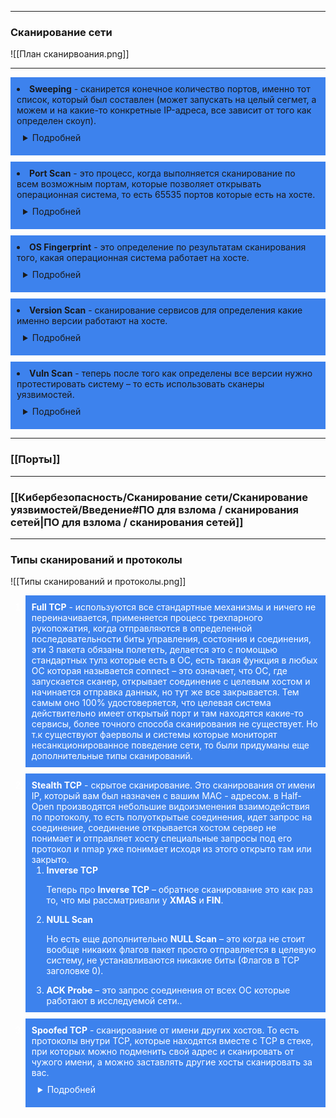 ***
### Сканирование сети
![[План сканирвоания.png]]
***
<div style="background-color: 3d82ed ">
<li style="padding:10px"><b>Sweeping</b> - сканирется конечное количество портов, именно тот список, который был составлен (может запускать на целый сегмет, а можем и на какие-то конкретные IP-адреса, все зависит от того как определен скоуп).

<details style="background-color: 3d82ed; padding:10px">
    <summary style="cursor: pointer">Подробней</summary>
        Это означает, что на каждый ip будет отправлено только фиксированное количество запросов на конкретный порт, то есть не будут просмотрены все 65к портов на открытость/закрытость, на работу каких-то отдельных сервисов на хосте, все это будет просто отправлено в единичном формате.
</details>
</div>
<div style="background-color: 3d82ed; margin-top: 10 ">
<li style="padding:10px"><b>Port Scan</b> - это процесс, когда выполняется сканирование по всем возможным портам, которые позволяет открывать операционная система, то есть 65535 портов которые есть на хосте.
<details style="background-color: 3d82ed; padding:10px">
		<summary style="cursor: pointer">Подробней</summary>
    Все 65535 портов сканируются последовательно или с какой-то закономерностью чтобы покрыть весь этот диапазон -> такое сканирование производится намного дольше, это сканирование применяется тогда, когда есть уверенность, что на хосте могут быть открытые порты, но <b>нет никакой информации о текущей базовой системе исследования, нет понимания того какие сервисы там могут быть развёрнуты</b>, только тогда проводится такой тип сканирования, там необходимо сделать определенные допущения: все это будет растягивать время и только отодвигать процесс создания репорта, то есть оттягивать то ради чего все это и затевалось.
</details >
</div>
<div style="background-color: 3d82ed; margin-top: 10 ">
<li style="padding:10px"><b>OS Fingerprint</b> - это определение по результатам сканирования того, какая операционная система работает на хосте.
<details style="background-color: 3d82ed; padding:10px">
    <summary style="cursor: pointer">Подробней</summary>
        Иногда для оптимизации применяют различные методики - по известным портам отправляются сообщения, эти сообщения обрабатываются хостом и на основании ответов делается вывод - стоит какая-то операционная система. Тут же отправка сообщений, которые точно выведут предсказуемое поведение операционной системы у того или иного хоста, после этого все это записывается и дальше идут обработки всех данных которые были получены на предыдущих шагах. После того как выясняется какая стоит ОС мы переходим к Version Scan.
</details>
</div>
<div style="background-color: 3d82ed; margin-top: 10 ">
<li style="padding:10px"><b>Version Scan</b> - сканирование сервисов для определения какие именно версии работают на хосте.
<details style="background-color: 3d82ed; padding:10px">
    <summary  style="cursor: pointer">Подробней</summary>
        Это очень важно, т.к чаще всего найденные уязвимости относятся именно к версиям программы, операционной системы и т.д. -> это все в дальнейшем и влияет на поиск самих уязвимостей. Это нужно автоматизировать, как-то упростить, что нужно просить у огромной системы.
</details>
</div>
<div style="background-color: 3d82ed; margin-top: 10 ">
<li style="padding:10px"><b>Vuln Scan</b> - теперь после того как определены все версии нужно протестировать систему – то есть использовать сканеры уязвимостей.
<details style="background-color: 3d82ed; padding:10px">
    <summary  style="cursor: pointer">Подробней</summary>
        Сканеры уязвимостей рассматриваются как отдельные продукты, но так как мы рассматриваем nmap, будем говорить о нем больше всех, у него есть возможность проверить эти самые уязвимости. Сканеры знают какие данные нужно отправить приложению или ОС чтобы она ответила как уязвимая система. Это прописывается в отдельные скрипты или БД, которая содержится, например, в nmap и дальше анализируется и, если система уязвима, значит ей можно дальше воспользоваться.
</details>
</div>

***

### **[[Порты]]**

***

### [[Кибербезопасность/Сканирование сети/Сканирование уязвимостей/Введение#ПО для взлома / сканирования сетей|ПО для взлома / сканирования сетей]]

***

### Типы сканирований и протоколы
![[Типы сканирований и протоколы.png]]
<ol style=" margin-top: 10; color: #fff">
	<li style="padding:10px; background-color: 3d82ed;"><b>Full TCP</b> - используются все стандартные механизмы и ничего не переиначивается, применяется процесс трехпарного рукопожатия, когда отправляются в определенной последовательности биты управления, состояния и соединения, эти 3 пакета обязаны полететь, делается это с помощью стандартных тулз которые есть в ОС, есть такая функция в любых ОС которая называется connect – это означает, что ОС, где запускается сканер, открывает соединение с целевым хостом и начинается отправка данных, но тут же все закрывается. Тем самым оно 100% удостоверяется, что целевая система действительно имеет открытый порт и там находятся какие-то сервисы, более точного способа сканирования не существует. Но т.к существуют фаерволы и системы которые мониторят несанкционированное поведение сети, то были придуманы еще дополнительные типы сканирований.
	<li style="padding:10px; margin-top: 10; background-color: 3d82ed;"><b>Stealth TCP</b> - скрытое сканирование. Это сканирования от имени IP, который вам был назначен с вашим MAC - адресом. в Half-Open производятся небольшие видоизменения взаимодействия по протоколу, то есть полуоткрытые соединения, идет запрос на соединение, соединение открывается хостом сервер не понимает и отправляет хосту специальные запросы под его протокол и nmap уже понимает исходя из этого открыто там или закрыто.
	<ol>
		<li> <b>Inverse TCP</b>
			<p>Теперь про <b>Inverse TCP</b> – обратное сканирование это как раз то, что мы рассматривали у <b>XMAS</b> и <b>FIN</b>.
		</li>
		<li> <b>NULL Scan</b>
			<p>Но есть еще дополнительно <b>NULL Scan</b> – это когда не стоит вообще никаких флагов пакет просто отправляется в целевую систему, не устанавливаются никакие биты (Флагов в TCP заголовке 0).
		</li>
		<li> <b>ACK Probe</b> – это запрос соединения от всех ОС которые работают в исследуемой сети..
		</li>
	</ol>
	<li style="padding:10px; margin-top: 10; background-color: 3d82ed;"><b>Spoofed TCP</b> - сканирование от имени других хостов. То есть протоколы внутри TCP,
	которые находятся вместе с TCP в стеке, при которых можно подменить свой адрес и сканировать от чужого имени, а можно заставлять другие хосты сканировать за вас.
	<details style="background-color: 3d82ed; padding:10px">
	    <summary  style="cursor: pointer">Подробней</summary>
	        Единственный поддерживаемый nmap способ, когда может быть проведено сканирование другими IP-адресами – IDLE Scan (сканирование при помощи зомби) – это тот тип сканирование, при котором ваша машина, с которой вы запускаете скан не работает на прямую с тем хостом который имеет сервис, который вы хотите изучить. То есть вы отправляете третьему компьютеру несколько пакетов, и он от своего имени обращается к сервису.
	</details>
</ol>

